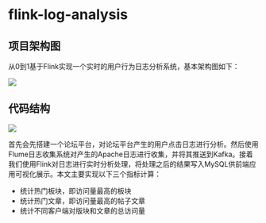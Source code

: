 # flink-log-analysis
## 项目架构图
从0到1基于Flink实现一个实时的用户行为日志分析系统，基本架构图如下：

![](https://github.com/jiamx/flink-log-analysis/blob/master/%E6%97%A5%E5%BF%97%E6%9E%B6%E6%9E%84.png)

## 代码结构

![](https://github.com/jiamx/flink-log-analysis/blob/master/%E6%97%A5%E5%BF%97%E6%9E%B6%E6%9E%84.png)

首先会先搭建一个论坛平台，对论坛平台产生的用户点击日志进行分析。然后使用Flume日志收集系统对产生的Apache日志进行收集，并将其推送到Kafka。接着我们使用Flink对日志进行实时分析处理，将处理之后的结果写入MySQL供前端应用可视化展示。本文主要实现以下三个指标计算：

- 统计热门板块，即访问量最高的板块
- 统计热门文章，即访问量最高的帖子文章
- 统计不同客户端对版块和文章的总访问量
